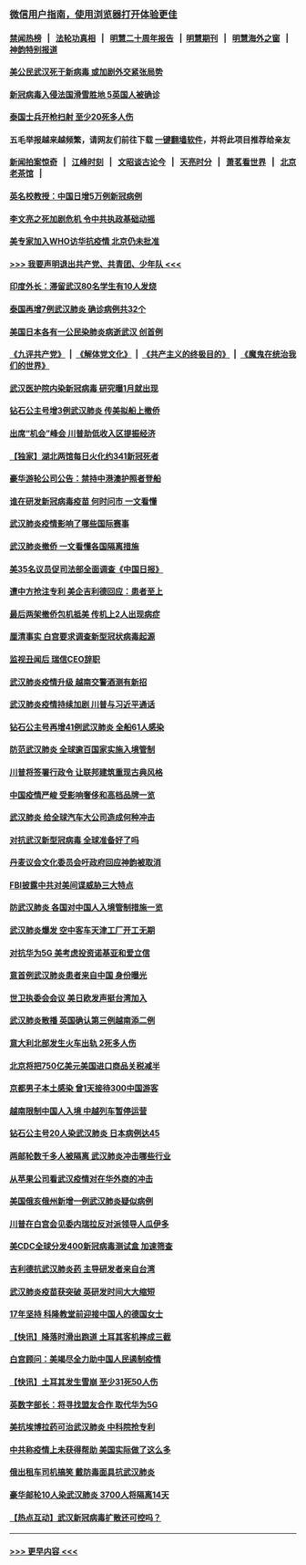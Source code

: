 ### [微信用户指南，使用浏览器打开体验更佳](https://github.com/gfw-breaker/banned-news1/blob/master/indexes/wechat-guide.md?t=0)
#### [禁闻热榜](热点新闻.md?t=0)  &nbsp;&nbsp;|&nbsp;&nbsp; [法轮功真相](https://github.com/gfw-breaker/truth/blob/master/README.md?t=0) &nbsp;&nbsp;|&nbsp;&nbsp; [明慧二十周年报告](https://github.com/gfw-breaker/mh-reports/blob/master/README.md?t=0) &nbsp;&nbsp;|&nbsp;&nbsp;[明慧期刊](https://github.com/gfw-breaker/mh-qikan) &nbsp;&nbsp;|&nbsp;&nbsp; [明慧海外之窗](https://github.com/gfw-breaker/mh-news/blob/master/README.md?t=0) &nbsp;&nbsp;|&nbsp;&nbsp; [神韵特别报道](https://github.com/gfw-breaker/mh-news/blob/master/shenyun.md?t=0)
#### [美公民武汉死于新病毒 或加剧外交紧张局势](../pages/nsc418/n11854331.md?t=02091055) 
#### [新冠病毒入侵法国滑雪胜地 5英国人被确诊](../pages/nsc418/n11854307.md?t=02091055) 
#### [泰国士兵开枪扫射 至少20死多人伤](../pages/nsc418/n11854276.md?t=02091055) 
#### 五毛举报越来越频繁，请网友们前往下载 [一键翻墙软件](https://github.com/gfw-breaker/ssr-accounts)，并将此项目推荐给亲友
#### [新闻拍案惊奇](https://github.com/gfw-breaker/banned-news1/blob/master/pages/link4.md) &nbsp;&nbsp;|&nbsp;&nbsp; [江峰时刻](https://github.com/gfw-breaker/banned-news1/blob/master/pages/link4.md) &nbsp;&nbsp;|&nbsp;&nbsp; [文昭谈古论今](https://github.com/gfw-breaker/banned-news1/blob/master/pages/link4.md) &nbsp;&nbsp;|&nbsp;&nbsp; [天亮时分](https://github.com/gfw-breaker/banned-news1/blob/master/pages/link4.md) &nbsp;&nbsp;|&nbsp;&nbsp; [萧茗看世界](https://github.com/gfw-breaker/banned-news1/blob/master/pages/link4.md) &nbsp;&nbsp;|&nbsp;&nbsp; [北京老茶馆](https://github.com/gfw-breaker/banned-news1/blob/master/pages/link4.md) &nbsp;&nbsp;|&nbsp;&nbsp; 
#### [英名校教授：中国日增5万例新冠病例](../pages/nsc418/n11854174.md?t=02091055) 
#### [李文亮之死加剧危机 令中共执政基础动摇](../pages/nsc418/n11854003.md?t=02091055) 
#### [美专家加入WHO访华抗疫情 北京仍未批准](../pages/nsc418/n11854043.md?t=02091055) 
#### [>>> 我要声明退出共产党、共青团、少年队 <<<](https://github.com/begood0513/goodnews/blob/master/quit/letter.md) 
#### [印度外长：滞留武汉80名学生有10人发烧](../pages/nsc418/n11853821.md?t=02091055) 
#### [泰国再增7例武汉肺炎 确诊病例共32个](../pages/nsc418/n11853808.md?t=02091055) 
#### [美国日本各有一公民染肺炎病逝武汉 创首例](../pages/nsc418/n11853509.md?t=02091055) 
#### [《九评共产党》](https://github.com/begood0513/9ping.md/blob/master/README.md) &nbsp;|&nbsp; [《解体党文化》](../../../../jtdwh.md/blob/master/README.md)  &nbsp;|&nbsp; [《共产主义的终极目的》](../../../../gczydzjmd.md/blob/master/README.md) &nbsp;|&nbsp; [《魔鬼在统治我们的世界》](../../../../mgztzwmdsj.md/blob/master/README.md) 
#### [武汉医护院内染新冠病毒 研究曝1月就出现](../pages/nsc418/n11852928.md?t=02091055) 
#### [钻石公主号增3例武汉肺炎 传美拟船上撤侨](../pages/nsc418/n11853240.md?t=02091055) 
#### [出席“机会”峰会 川普助低收入区提振经济](../pages/nsc418/n11853232.md?t=02091055) 
#### [【独家】湖北两馆每日火化约341新冠死者](../pages/nsc418/n11845444.md?t=02091055) 
#### [豪华游轮公司公告：禁持中港澳护照者登船](../pages/nsc418/n11852761.md?t=02091055) 
#### [谁在研发新冠病毒疫苗 何时问市 一文看懂](../pages/nsc418/n11852840.md?t=02091055) 
#### [武汉肺炎疫情影响了哪些国际赛事](../pages/nsc418/n11852441.md?t=02091055) 
#### [武汉肺炎撤侨 一文看懂各国隔离措施](../pages/nsc418/n11844216.md?t=02091055) 
#### [美35名议员促司法部全面调查《中国日报》](../pages/nsc418/n11852435.md?t=02091055) 
#### [遭中方抢注专利 美企吉利德回应：患者至上](../pages/nsc418/n11852037.md?t=02091055) 
#### [最后两架撤侨包机抵美 传机上2人出现病症](../pages/nsc418/n11852173.md?t=02091055) 
#### [厘清事实 白宫要求调查新型冠状病毒起源](../pages/nsc418/n11852106.md?t=02091055) 
#### [监视丑闻后 瑞信CEO辞职](../pages/nsc418/n11852127.md?t=02091055) 
#### [武汉肺炎疫情升级 越南交警酒测有新招](../pages/nsc418/n11851632.md?t=02091055) 
#### [武汉肺炎疫情持续加剧 川普与习近平通话](../pages/nsc418/n11851613.md?t=02091055) 
#### [钻石公主号再增41例武汉肺炎 全船61人感染](../pages/nsc418/n11850401.md?t=02091055) 
#### [防范武汉肺炎 全球逾百国家实施入境管制](../pages/nsc418/n11850557.md?t=02091055) 
#### [川普将签署行政令 让联邦建筑重现古典风格](../pages/nsc418/n11850654.md?t=02091055) 
#### [中国疫情严峻 受影响奢侈和高档品牌一览](../pages/nsc418/n11850319.md?t=02091055) 
#### [武汉肺炎 给全球汽车大公司造成何种冲击](../pages/nsc418/n11850056.md?t=02091055) 
#### [对抗武汉新型冠病毒 全球准备好了吗](../pages/nsc418/n11850142.md?t=02091055) 
#### [丹麦议会文化委员会吁政府回应神韵被取消](../pages/nsc418/n11849312.md?t=02091055) 
#### [FBI披露中共对美间谍威胁三大特点](../pages/nsc418/n11849700.md?t=02091055) 
#### [防武汉肺炎 各国对中国人入境管制措施一览](../pages/nsc418/n11838726.md?t=02091055) 
#### [武汉肺炎爆发 空中客车天津工厂开工无期](../pages/nsc418/n11849634.md?t=02091055) 
#### [对抗华为5G 美考虑投资诺基亚和爱立信](../pages/nsc418/n11849510.md?t=02091055) 
#### [意首例武汉肺炎患者来自中国 身份曝光](../pages/nsc418/n11849454.md?t=02091055) 
#### [世卫执委会会议 美日欧发声挺台湾加入](../pages/nsc418/n11849433.md?t=02091055) 
#### [武汉肺炎散播 英国确认第三例越南添二例](../pages/nsc418/n11849439.md?t=02091055) 
#### [意大利北部发生火车出轨 2死多人伤](../pages/nsc418/n11848999.md?t=02091055) 
#### [北京将把750亿美元美国进口商品关税减半](../pages/nsc418/n11848896.md?t=02091055) 
#### [京都男子本土感染 曾1天接待300中国游客](../pages/nsc418/n11848641.md?t=02091055) 
#### [越南限制中国人入境 中越列车暂停运营](../pages/nsc418/n11847844.md?t=02091055) 
#### [钻石公主号20人染武汉肺炎 日本病例达45](../pages/nsc418/n11847823.md?t=02091055) 
#### [两邮轮数千多人被隔离 武汉肺炎冲击哪些行业](../pages/nsc418/n11847456.md?t=02091055) 
#### [从苹果公司看武汉疫情对在华外商的冲击](../pages/nsc418/n11847586.md?t=02091055) 
#### [美国俄亥俄州新增一例武汉肺炎疑似病例](../pages/nsc418/n11847714.md?t=02091055) 
#### [川普在白宫会见委内瑞拉反对派领导人瓜伊多](../pages/nsc418/n11847391.md?t=02091055) 
#### [美CDC全球分发400新冠病毒测试盒 加速筛查](../pages/nsc418/n11847260.md?t=02091055) 
#### [吉利德抗武汉肺炎药 主导研发者来自台湾](../pages/nsc418/n11847064.md?t=02091055) 
#### [武汉肺炎疫苗获突破 英研发时间大大缩短](../pages/nsc418/n11846915.md?t=02091055) 
#### [17年坚持 科隆教堂前迎接中国人的德国女士](../pages/nsc418/n11846781.md?t=02091055) 
#### [【快讯】降落时滑出跑道 土耳其客机摔成三截](../pages/nsc418/n11847021.md?t=02091055) 
#### [白宫顾问：美竭尽全力助中国人民遏制疫情](../pages/nsc418/n11846756.md?t=02091055) 
#### [【快讯】土耳其发生雪崩 至少31死50人伤](../pages/nsc418/n11846680.md?t=02091055) 
#### [英数字部长：将寻找盟友合作 取代华为5G](../pages/nsc418/n11846485.md?t=02091055) 
#### [美抗埃博拉药可治武汉肺炎 中科院抢专利](../pages/nsc418/n11846409.md?t=02091055) 
#### [中共称疫情上未获得帮助 美国实际做了这么多](../pages/nsc418/n11846008.md?t=02091055) 
#### [俄出租车司机搞笑 戴防毒面具抗武汉肺炎](../pages/nsc418/n11845703.md?t=02091055) 
#### [豪华邮轮10人染武汉肺炎 3700人将隔离14天](../pages/nsc418/n11845543.md?t=02091055) 
#### [【热点互动】武汉新冠病毒扩散还可控吗？](../pages/nsc418/n11844750.md?t=02091055) 

----
#### [ >>> 更早内容 <<< ](../indexes/nsc418-earlier.md)
